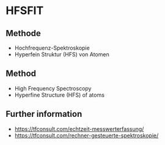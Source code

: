 # HFSFIT

## Methode 
- Hochfrequenz-Spektroskopie 
- Hyperfein Struktur (HFS) von Atomen

## Method 
- High Frequency Spectroscopy 
- Hyperfine Structure (HFS) of atoms
  
## Further information
- https://tfconsult.com/echtzeit-messwerterfassung/
- https://tfconsult.com/rechner-gesteuerte-spektroskopie/
